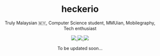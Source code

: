 <h1 align="center">
  heckerio
</h1>

<p align="center">
  Truly Malaysian 🇲🇾, Computer Science student, MMUian, Mobilegraphy, Tech enthusiast
</p>

<p align="center">
  <a href="https://www.instagram.com/heckerio/">
    <img src="https://img.shields.io/badge/Instagram-E4405F?style=for-the-badge&logo=instagram&logoColor=white" />
  </a>
  <a href="https://twitter.com/heckerioXD">
    <img src="https://img.shields.io/badge/Twitter-1DA1F2?style=for-the-badge&logo=twitter&logoColor=white" />  
  </a>
  <a href="https://www.linkedin.com/in/henrylawjunwei/">
    <img src="https://img.shields.io/badge/LinkedIn-0077B5?style=for-the-badge&logo=linkedin&logoColor=white" />
  </a>
</p>

<p align="center">
  To be updated soon...
</p>
<div class="workspace">
  
</div>
